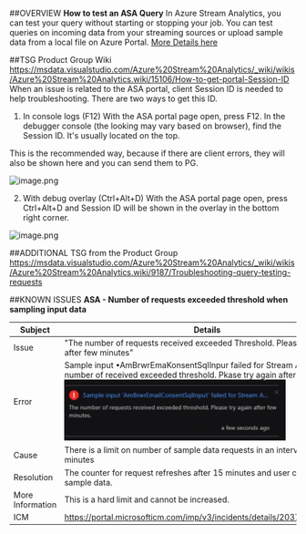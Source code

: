 ##OVERVIEW
**How to test an ASA Query**
In Azure Stream Analytics, you can test your query without starting or stopping your job. You can test queries on incoming data from your streaming sources or upload sample data from a local file on Azure Portal. [More Details here](https://docs.microsoft.com/en-us/azure/stream-analytics/stream-analytics-test-query)

##TSG Product Group Wiki
https://msdata.visualstudio.com/Azure%20Stream%20Analytics/_wiki/wikis/Azure%20Stream%20Analytics.wiki/15106/How-to-get-portal-Session-ID
When an issue is related to the ASA portal, client Session ID is needed to help troubleshooting. There are two ways to get this ID.

1. In console logs (F12)
With the ASA portal page open, press F12. In the debugger console (the looking may vary based on browser), find the Session ID. It's usually located on the top.

This is the recommended way, because if there are client errors, they will also be shown here and you can send them to PG.

<IMG  src="https://msdata.visualstudio.com/ccb98983-f35b-411a-a9e2-e30b2114eff5/_apis/git/repositories/bcadf608-5057-404f-9c71-a6dc444e09b7/Items?path=%2F.attachments%2Fimage-a0c4dc1c-ea43-4187-849c-f92e930b6dad.png&amp;download=false&amp;resolveLfs=true&amp;%24format=octetStream&amp;api-version=5.0-preview.1&amp;sanitize=true&amp;versionDescriptor.version=wikiMaster"  alt="image.png"/>

2. With debug overlay (Ctrl+Alt+D)
With the ASA portal page open, press Ctrl+Alt+D and Session ID will be shown in the overlay in the bottom right corner.
<IMG  src="https://msdata.visualstudio.com/ccb98983-f35b-411a-a9e2-e30b2114eff5/_apis/git/repositories/bcadf608-5057-404f-9c71-a6dc444e09b7/Items?path=%2F.attachments%2Fimage-8e5aa629-b1d8-4873-abe9-67869fab179f.png&amp;download=false&amp;resolveLfs=true&amp;%24format=octetStream&amp;api-version=5.0-preview.1&amp;sanitize=true&amp;versionDescriptor.version=wikiMaster"  alt="image.png"/>

##ADDITIONAL TSG from the Product Group
https://msdata.visualstudio.com/Azure%20Stream%20Analytics/_wiki/wikis/Azure%20Stream%20Analytics.wiki/9187/Troubleshooting-query-testing-requests


##KNOWN ISSUES
**ASA - Number of requests exceeded threshold when sampling input data**
 


|Subject|Details|
|--|--|
|  Issue| "The number of requests received exceeded Threshold. Please try again after few minutes" |
| Error |  Sample input •AmBrwrEmaKonsentSqIlnpur failed for Stream A..The number of received exceeded threshold. Pkase try again after few ![image.png](/.attachments/image-b4c8a5f8-aa40-4537-80d6-90e6d7e233fc.png) |
| Cause |There is a limit on number of sample data requests in an interval of 15 minutes   |
| Resolution | The counter for request refreshes after 15 minutes and user can run sample data.  |
|  More Information| This is a hard limit and cannot be increased.  |
| ICM |https://portal.microsofticm.com/imp/v3/incidents/details/203783276/home |



